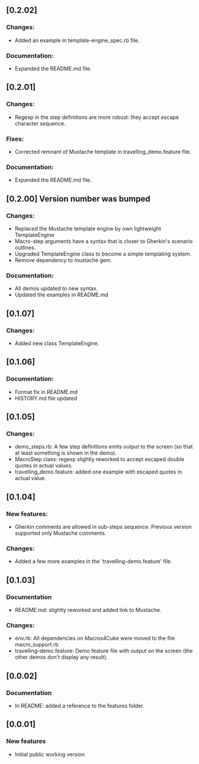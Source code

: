 ## [0.2.02]
### Changes:
* Added an example in template-engine_spec.rb file. 


### Documentation:
* Expanded the README.md file.

## [0.2.01]
### Changes:
* Regexp in the step definitions are more robust: they accept escape character sequence. 

### Fixes:
* Corrected remnant of Mustache template in travelling_demo.feature file.


### Documentation:
* Expanded the README.md file.


## [0.2.00] Version number was bumped
### Changes:
* Replaced the Mustache template engine by own lightweight TemplateEngine
* Macro-step arguments have a syntax that is closer to Gherkin's scenario outlines.
* Upgraded TemplateEngine class to become a simple templating system.
* Remove dependency to mustache gem.

### Documentation:
* All demos updated to new syntax.
* Updated the examples in README.md


## [0.1.07]
### Changes:
* Added new class TemplateEngine.


## [0.1.06]

### Documentation:
* Format fix in README.md
* HISTORY.md file updated

## [0.1.05]
### Changes:
* demo_steps.rb: A few step definitions emits output to the screen (so that at least something is shown in the demo).  
* MacroStep class: regexp slightly reworked to accept escaped double quotes in actual values. 
* travelling_demo.feature: added one example with escaped quotes in actual value.


## [0.1.04]
### New features:
* Gherkin comments are allowed in sub-steps sequence. Previous version supported only Mustache comments.

### Changes:
* Added a few more examples in the 'travelling-demo.feature' file.


## [0.1.03]
### Documentation
* README.md: slightly reworked and added link to Mustache.

### Changes:
* env.rb: All dependencies on Macros4Cuke were moved to the file macro_support.rb
* travelling-demo.feature: Demo feature file with output on the screen (the other demos don't display any result).


## [0.0.02]
### Documentation
* In README: added a reference to the features folder.

## [0.0.01]

### New features
* Initial public working version